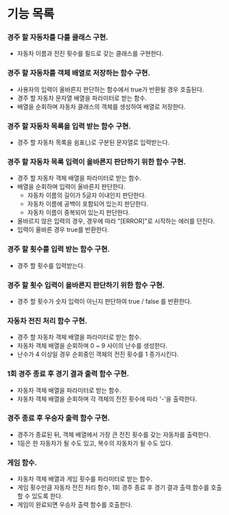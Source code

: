 # 기능 목록

### 경주 할 자동차를 다룰 클래스 구현.
- 자동차 이름과 전진 횟수를 필드로 갖는 클래스를 구현한다.

### 경주 할 자동차를 객체 배열로 저장하는 함수 구현.
- 사용자의 입력이 올바른지 판단하는 함수에서 true가 반환될 경우 호출된다.
- 경주 할 자동차 문자열 배열을 파라미터로 받는 함수. 
- 배열을 순회하며 자동차 클래스의 객체를 생성하여 배열로 저장한다.

### 경주 할 자동차 목록을 입력 받는 함수 구현.
- 경주 할 자동차 목록을 쉼표(,)로 구분된 문자열로 입력받는다.

### 경주 할 자동차 목록 입력이 올바른지 판단하기 위한 함수 구현.
- 경주 할 자동차 객체 배열을 파라미터로 받는 함수.
- 배열을 순회하며 입력이 올바른지 판단한다.
  - 자동차 이름의 길이가 5글자 이내인지 판단한다.
  - 자동차 이름에 공백이 포함되어 있는지 판단한다.
  - 자동차 이름이 중복되어 있는지 판단한다.
- 올바르지 않은 입력의 경우, 경우에 따라 "[ERROR]"로 시작하는 에러를 던진다.
- 입력이 올바른 경우 true를 반환한다.

### 경주 할 횟수를 입력 받는 함수 구현.
- 경주 할 횟수를 입력받는다.

### 경주 할 횟수 입력이 올바른지 판단하기 위한 함수 구현.
- 경주 할 횟수가 숫자 입력이 아닌지 판단하여 true / false 를 반환한다.

### 자동차 전진 처리 함수 구현.
- 경주 할 자동차 객체 배열을 파라미터로 받는 함수.
- 자동차 객체 배열을 순회하며 0 ~ 9 사이의 난수를 생성한다.
- 난수가 4 이상일 경우 순회중인 객체의 전진 횟수를 1 증가시킨다.

### 1회 경주 종료 후 경기 결과 출력 함수 구현.
- 자동차 객체 배열을 파라미터로 받는 함수.
- 자동차 객체 배열을 순회하며 각 객체의 전진 횟수에 따라 '-'을 출력한다.

### 경주 종료 후 우승자 출력 함수 구현.
- 경주가 종료된 뒤, 객체 배열에서 가장 큰 전진 횟수를 갖는 자동차를 출력한다.
- 1등은 한 자동차가 될 수도 있고, 복수의 자동차가 될 수도 있다.

### 게임 함수.
- 자동차 객체 배열과 게임 횟수를 파라미터로 받는 함수.
- 게임 횟수만큼 자동차 전진 처리 함수, 1회 경주 종료 후 경기 결과 출력 함수를 호출할 수 있도록 한다.
- 게임이 완료되면 우승자 출력 함수를 호출한다.

